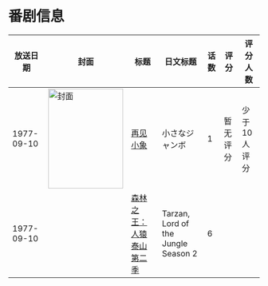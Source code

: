 # 番剧信息

|放送日期|封面|标题|日文标题|话数|评分|评分人数|
|---|---|---|---|---|---|---|
|1977-09-10|<img src="https://lain.bgm.tv/pic/cover/c/20/57/115885_SVvwt.jpg" alt="封面" style="width:150px;height:200px;object-fit:cover;">|[再见小象](https://bangumi.tv/subject/115885)|小さなジャンボ|1|暂无评分|少于10人评分|
|1977-09-10||[森林之王：人猿泰山 第二季](https://bangumi.tv/subject/373089)|Tarzan, Lord of the Jungle Season 2|6|||
